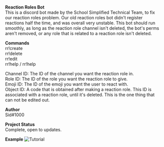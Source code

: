 **Reaction Roles Bot**  
This is a discord bot made by the School Simplified Technical Team, to fix our reaction roles problem. Our old reaction roles bot didn't register reactions half the time, and was overall very unstable. This bot should run smoothly, as long as the reaction role channel isn't deleted, the bot's perms aren't removed, or any role that is related to a reaction role isn't deleted.

**Commands**  
rr!create <channel id> <role id> <emoji id>  
rr!delete <object id>   
rr!edit <object id> <new channel id> <new role id> <new emoji id>  
rr!help / rr!help <command>   

Channel ID: The ID of the channel you want the reaction role in.  
Role ID: The ID of the role you want the reaction role to give.  
Emoji ID: The ID of the emoji you want the user to react with.  
Object ID: A code that is obtained after making a reaction role. This ID is associated with a reaction role, until it's deleted. This is the one thing that can not be edited out.  

**Author**  
Sid#1000

**Project Status**  
Complete, open to updates.

**Example**
![Tutorial](https://i.imgur.com/IKdz2o4.gif)
